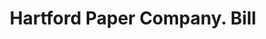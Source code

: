 ---
doi: 10.7916/D8795GM2
date_other: '1897'
date_other_textual: '1897'
form: printed ephemera
genre:
- Invoices
name:
- Hartford Paper Company
object_in_context_url: https://biggert.cul.columbia.edu/items/view/ave_biggert_00072
subject_hierarchical_geographic:
- Hartford, Connecticut, United States
subject_name:
- Hartford Paper Company
title: Hartford Paper Company. Bill
sort_title: Hartford Paper Company. Bill
call_number: ave_biggert_00072
coordinates:
- 41.7625,-72.67416666666666
pid: ave_biggert_00072
identifiers: ave_biggert_00072
thumbnail: https://derivativo-3.library.columbia.edu/iiif/2/ldpd:342758/full/!256,256/0/native.jpg
permalink: "/items/ave_biggert_00072/"
layout: iiif-image-page
---
